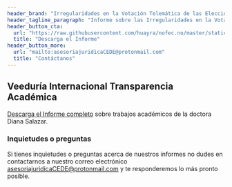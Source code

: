 ```yaml
---
header_brand: "Irregularidades en la Votación Telemática de las Elecciones 2023"
header_tagline_paragraph: "Informe sobre las Irregularidades en la Votación Telemática de las Elecciones Presidenciales y Legislativas Anticipadas de 2023 en Ecuador"
header_button_cta:
  url: "https://raw.githubusercontent.com/huayra/nofec.no/master/static/images/INFORME_FINAL_DE_INCIDENCIAS_DEL_VOTO_TELEMATICO_25.8.2023.pdf"
  title: "Descarga el Informe"
header_button_more:
  url: "mailto:asesoriajuridicaCEDE@protonmail.com"
  title: "Contáctanos"
---
```


## Veeduría Internacional Transparencia Académica
[Descarga el Informe completo](https://raw.githubusercontent.com/huayra/nofec.no/master/static/images/INFORME_Transp_Academ_firmado.pdf) sobre trabajos académicos de la doctora Diana Salazar.

### Inquietudes o preguntas
Si tienes inquietudes o preguntas acerca de nuestros informes no dudes en contactarnos a nuestro correo electrónico asesoriajuridicaCEDE@protonmail.com y te responderemos lo más pronto posible.
